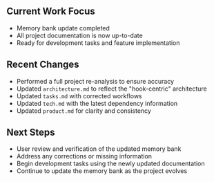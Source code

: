 ## Current Work Focus
- Memory bank update completed
- All project documentation is now up-to-date
- Ready for development tasks and feature implementation

## Recent Changes
- Performed a full project re-analysis to ensure accuracy
- Updated `architecture.md` to reflect the "hook-centric" architecture
- Updated `tasks.md` with corrected workflows
- Updated `tech.md` with the latest dependency information
- Updated `product.md` for clarity and consistency

## Next Steps
- User review and verification of the updated memory bank
- Address any corrections or missing information
- Begin development tasks using the newly updated documentation
- Continue to update the memory bank as the project evolves